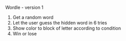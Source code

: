 Wordle - version 1
1. Get a random word
2. Let the user guess the hidden word in 6 tries
3. Show color to block of letter according to condition
4. Win or lose